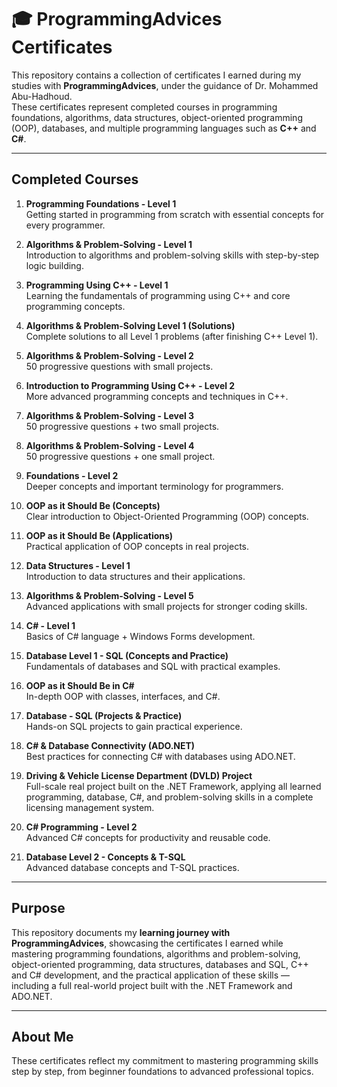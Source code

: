 # 🎓 ProgrammingAdvices Certificates

This repository contains a collection of certificates I earned during my studies with **ProgrammingAdvices**, under the guidance of Dr. Mohammed Abu-Hadhoud.  
These certificates represent completed courses in programming foundations, algorithms, data structures, object-oriented programming (OOP), databases, and multiple programming languages such as **C++** and **C#**.  

---

## Completed Courses

1. **Programming Foundations - Level 1**  
   Getting started in programming from scratch with essential concepts for every programmer.

2. **Algorithms & Problem-Solving - Level 1**  
   Introduction to algorithms and problem-solving skills with step-by-step logic building.

3. **Programming Using C++ - Level 1**  
   Learning the fundamentals of programming using C++ and core programming concepts.

4. **Algorithms & Problem-Solving Level 1 (Solutions)**  
   Complete solutions to all Level 1 problems (after finishing C++ Level 1).

5. **Algorithms & Problem-Solving - Level 2**  
   50 progressive questions with small projects.

6. **Introduction to Programming Using C++ - Level 2**  
   More advanced programming concepts and techniques in C++.

7. **Algorithms & Problem-Solving - Level 3**  
   50 progressive questions + two small projects.

8. **Algorithms & Problem-Solving - Level 4**  
   50 progressive questions + one small project.

9. **Foundations - Level 2**  
   Deeper concepts and important terminology for programmers.

10. **OOP as it Should Be (Concepts)**  
    Clear introduction to Object-Oriented Programming (OOP) concepts.

11. **OOP as it Should Be (Applications)**  
    Practical application of OOP concepts in real projects.

12. **Data Structures - Level 1**  
    Introduction to data structures and their applications.

13. **Algorithms & Problem-Solving - Level 5**  
    Advanced applications with small projects for stronger coding skills.

14. **C# - Level 1**  
    Basics of C# language + Windows Forms development.

15. **Database Level 1 - SQL (Concepts and Practice)**  
    Fundamentals of databases and SQL with practical examples.

16. **OOP as it Should Be in C#**  
    In-depth OOP with classes, interfaces, and C#.

17. **Database - SQL (Projects & Practice)**  
    Hands-on SQL projects to gain practical experience.

18. **C# & Database Connectivity (ADO.NET)**  
    Best practices for connecting C# with databases using ADO.NET.
    
19. **Driving & Vehicle License Department (DVLD) Project**  
    Full-scale real project built on the .NET Framework, applying all learned programming, database, C#, and problem-solving skills in a complete licensing management system.

20. **C# Programming - Level 2**  
    Advanced C# concepts for productivity and reusable code.

21. **Database Level 2 - Concepts & T-SQL**  
    Advanced database concepts and T-SQL practices.

---

## Purpose
This repository documents my **learning journey with ProgrammingAdvices**, showcasing the certificates I earned while mastering programming foundations, algorithms and problem-solving, object-oriented programming, data structures, databases and SQL, C++ and C# development, and the practical application of these skills — including a full real-world project built with the .NET Framework and ADO.NET.

---

## About Me
These certificates reflect my commitment to mastering programming skills step by step, from beginner foundations to advanced professional topics.  
